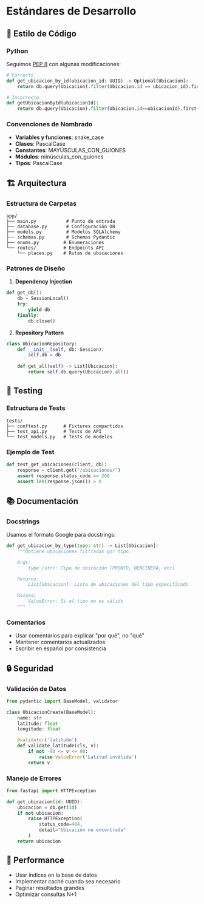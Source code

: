 # Estándares de Desarrollo

## 📝 Estilo de Código

### Python

Seguimos [PEP 8](https://www.python.org/dev/peps/pep-0008/) con algunas modificaciones:

```python
# Correcto
def get_ubicacion_by_id(ubicacion_id: UUID) -> Optional[Ubicacion]:
    return db.query(Ubicacion).filter(Ubicacion.id == ubicacion_id).first()

# Incorrecto
def getUbicacionById(ubicacionId):
    return db.query(Ubicacion).filter(Ubicacion.id==ubicacionId).first()
```

### Convenciones de Nombrado

- **Variables y funciones**: snake_case
- **Clases**: PascalCase
- **Constantes**: MAYÚSCULAS_CON_GUIONES
- **Módulos**: minúsculas_con_guiones
- **Tipos**: PascalCase

## 🏗️ Arquitectura

### Estructura de Carpetas

```
app/
├── main.py           # Punto de entrada
├── database.py       # Configuración DB
├── models.py         # Modelos SQLAlchemy
├── schemas.py        # Schemas Pydantic
├── enums.py         # Enumeraciones
└── routes/          # Endpoints API
    └── places.py    # Rutas de ubicaciones
```

### Patrones de Diseño

1. **Dependency Injection**
```python
def get_db():
    db = SessionLocal()
    try:
        yield db
    finally:
        db.close()
```

2. **Repository Pattern**
```python
class UbicacionRepository:
    def __init__(self, db: Session):
        self.db = db
    
    def get_all(self) -> List[Ubicacion]:
        return self.db.query(Ubicacion).all()
```

## 🧪 Testing

### Estructura de Tests

```
tests/
├── conftest.py      # Fixtures compartidos
├── test_api.py      # Tests de API
└── test_models.py   # Tests de modelos
```

### Ejemplo de Test

```python
def test_get_ubicaciones(client, db):
    response = client.get("/ubicaciones/")
    assert response.status_code == 200
    assert len(response.json()) > 0
```

## 📚 Documentación

### Docstrings

Usamos el formato Google para docstrings:

```python
def get_ubicacion_by_type(type: str) -> List[Ubicacion]:
    """Obtiene ubicaciones filtradas por tipo.

    Args:
        type (str): Tipo de ubicación (PRONTO, BENCINERA, etc)

    Returns:
        List[Ubicacion]: Lista de ubicaciones del tipo especificado

    Raises:
        ValueError: Si el tipo no es válido
    """
```

### Comentarios

- Usar comentarios para explicar "por qué", no "qué"
- Mantener comentarios actualizados
- Escribir en español por consistencia

## 🔒 Seguridad

### Validación de Datos

```python
from pydantic import BaseModel, validator

class UbicacionCreate(BaseModel):
    name: str
    latitude: float
    longitude: float

    @validator('latitude')
    def validate_latitude(cls, v):
        if not -90 <= v <= 90:
            raise ValueError('Latitud inválida')
        return v
```

### Manejo de Errores

```python
from fastapi import HTTPException

def get_ubicacion(id: UUID):
    ubicacion = db.get(id)
    if not ubicacion:
        raise HTTPException(
            status_code=404,
            detail="Ubicación no encontrada"
        )
    return ubicacion
```

## 🚀 Performance

- Usar índices en la base de datos
- Implementar caché cuando sea necesario
- Paginar resultados grandes
- Optimizar consultas N+1
